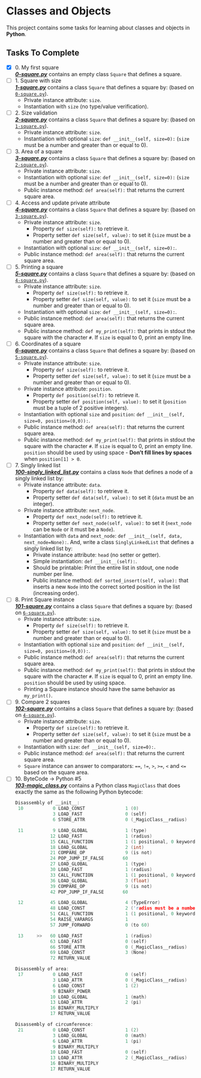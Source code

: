 # Classes and Objects

This project contains some tasks for learning about classes and objects in **Python**.

## Tasks To Complete

+ [x] 0\. My first square <br/>_**[0-square.py](0-square.py)**_  contains an empty class `Square` that defines a square.
+ [ ] 1\. Square with size <br/>_**[1-square.py](1-square.py)**_  contains a class `Square` that defines a square by: (based on [`0-square.py`](0-square.py)).
  + Private instance attribute: `size`.
  + Instantiation with `size` (no type/value verification).
+ [ ] 2\. Size validation <br/>_**[2-square.py](2-square.py)**_  contains a class `Square` that defines a square by: (based on [`1-square.py`](1-square.py)).
  + Private instance attribute: `size`.
  + Instantiation with optional `size`: `def __init__(self, size=0):` (`size` must be a number and greater than or equal to 0).
+ [ ] 3\. Area of a square <br/>_**[3-square.py](3-square.py)**_  contains a class `Square` that defines a square by: (based on [`2-square.py`](2-square.py)).
  + Private instance attribute: `size`.
  + Instantiation with optional `size`: `def __init__(self, size=0):` (`size` must be a number and greater than or equal to 0).
  + Public instance method: `def area(self):` that returns the current square area.
+ [ ] 4\. Access and update private attribute <br/>_**[4-square.py](4-square.py)**_  contains a class `Square` that defines a square by: (based on [`3-square.py`](3-square.py)).
  + Private instance attribute: `size`.
     + Property `def size(self):` to retrieve it.
     + Property setter `def size(self, value):` to set it (`size` must be a number and greater than or equal to 0).
  + Instantiation with optional `size`: `def __init__(self, size=0):`.
  + Public instance method: `def area(self):` that returns the current square area.
+ [ ] 5\. Printing a square <br/>_**[5-square.py](5-square.py)**_  contains a class `Square` that defines a square by: (based on [`4-square.py`](4-square.py)).
  + Private instance attribute: `size`.
     + Property `def size(self):` to retrieve it.
     + Property setter `def size(self, value):` to set it (`size` must be a number and greater than or equal to 0).
  + Instantiation with optional `size`: `def __init__(self, size=0):`.
  + Public instance method: `def area(self):` that returns the current square area.
  + Public instance method: `def my_print(self):` that prints in stdout the square with the character `#`. If `size` is equal to 0, print an empty line.
+ [ ] 6\. Coordinates of a square <br/>_**[6-square.py](6-square.py)**_  contains a class `Square` that defines a square by: (based on [`5-square.py`](5-square.py)).
  + Private instance attribute: `size`.
     + Property `def size(self):` to retrieve it.
     + Property setter `def size(self, value):` to set it (`size` must be a number and greater than or equal to 0).
  + Private instance attribute: `position`.
     + Property `def position(self):` to retrieve it.
     + Property setter `def position(self, value):` to set it (`position` must be a tuple of 2 positive integers).
  + Instantiation with optional `size` and `position`: `def __init__(self, size=0, position=(0,0)):`.
  + Public instance method: `def area(self):` that returns the current square area.
  + Public instance method: `def my_print(self):` that prints in stdout the square with the character `#`. If `size` is equal to 0, print an empty line. `position` should be used by using space - **Don’t fill lines by spaces** when `position[1] > 0`.
+ [ ] 7\. Singly linked list <br/>_**[100-singly_linked_list.py](100-singly_linked_list.py)**_  contains a class `Node` that defines a node of a singly linked list by:
  + Private instance attribute: `data`.
     + Property `def data(self):` to retrieve it.
     + Property setter `def data(self, value):` to set it (`data` must be an integer).
  + Private instance attribute: `next_node`.
     + Property `def next_node(self):` to retrieve it.
     + Property setter `def next_node(self, value):` to set it (`next_node` can be `Node` or it must be a `Node`).
  + Instantiation with `data` and `next_node`: `def __init__(self, data, next_node=None):`.
  And, write a class `SinglyLinkedList` that defines a singly linked list by:
    + Private instance attribute: `head` (no setter or getter).
    + Simple instantiation: `def __init__(self):`.
    + Should be printable: Print the entire list in stdout, one node number per line.
    + Public instance method: `def sorted_insert(self, value):` that inserts a new `Node` into the correct sorted position in the list (increasing order).
+ [ ] 8\. Print Square instance <br/>_**[101-square.py](101-square.py)**_  contains a class `Square` that defines a square by: (based on [`6-square.py`](6-square.py)).
  + Private instance attribute: `size`.
     + Property `def size(self):` to retrieve it.
     + Property setter `def size(self, value):` to set it (`size` must be a number and greater than or equal to 0).
  + Instantiation with optional `size` and `position`: `def __init__(self, size=0, position=(0,0)):`.
  + Public instance method: `def area(self):` that returns the current square area.
  + Public instance method: `def my_print(self):` that prints in stdout the square with the character `#`. If `size` is equal to 0, print an empty line. `position` should be used by using space.
  + Printing a Square instance should have the same behavior as `my_print()`.
+ [ ] 9\. Compare 2 squares <br/>_**[102-square.py](102-square.py)**_  contains a class `Square` that defines a square by: (based on [`4-square.py`](4-square.py)).
  + Private instance attribute: `size`.
     + Property `def size(self):` to retrieve it.
     + Property setter `def size(self, value):` to set it (`size` must be a number and greater than or equal to 0).
  + Instantiation with `size`: `def __init__(self, size=0):`.
  + Public instance method: `def area(self):` that returns the current square area.
  + `Square` instance can answer to comparators: `==`, `!=`, `>`, `>=`, `<` and `<=` based on the square area.
+ [ ] 10\. ByteCode -> Python #5 <br/>_**[103-magic_class.py](103-magic_class.py)**_ contains a Python class `MagicClass` that does exactly the same as the following Python bytecode:
  ```c
  Disassembly of __init__:
   10           0 LOAD_CONST               1 (0)
                3 LOAD_FAST                0 (self)
                6 STORE_ATTR               0 (_MagicClass__radius)

   11           9 LOAD_GLOBAL              1 (type)
               12 LOAD_FAST                1 (radius)
               15 CALL_FUNCTION            1 (1 positional, 0 keyword pair)
               18 LOAD_GLOBAL              2 (int)
               21 COMPARE_OP               9 (is not)
               24 POP_JUMP_IF_FALSE       60
               27 LOAD_GLOBAL              1 (type)
               30 LOAD_FAST                1 (radius)
               33 CALL_FUNCTION            1 (1 positional, 0 keyword pair)
               36 LOAD_GLOBAL              3 (float)
               39 COMPARE_OP               9 (is not)
               42 POP_JUMP_IF_FALSE       60

   12          45 LOAD_GLOBAL              4 (TypeError)
               48 LOAD_CONST               2 ('radius must be a number')
               51 CALL_FUNCTION            1 (1 positional, 0 keyword pair)
               54 RAISE_VARARGS            1
               57 JUMP_FORWARD             0 (to 60)

   13     >>   60 LOAD_FAST                1 (radius)
               63 LOAD_FAST                0 (self)
               66 STORE_ATTR               0 (_MagicClass__radius)
               69 LOAD_CONST               3 (None)
               72 RETURN_VALUE

  Disassembly of area:
   17           0 LOAD_FAST                0 (self)
                3 LOAD_ATTR                0 (_MagicClass__radius)
                6 LOAD_CONST               1 (2)
                9 BINARY_POWER
               10 LOAD_GLOBAL              1 (math)
               13 LOAD_ATTR                2 (pi)
               16 BINARY_MULTIPLY
               17 RETURN_VALUE

  Disassembly of circumference:
   21           0 LOAD_CONST               1 (2)
                3 LOAD_GLOBAL              0 (math)
                6 LOAD_ATTR                1 (pi)
                9 BINARY_MULTIPLY
               10 LOAD_FAST                0 (self)
               13 LOAD_ATTR                2 (_MagicClass__radius)
               16 BINARY_MULTIPLY
               17 RETURN_VALUE
  ```
